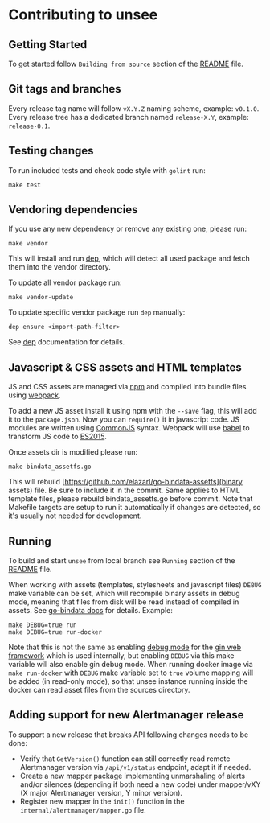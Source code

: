 # Contributing to unsee

## Getting Started

To get started follow `Building from source` section of the [README](README.md)
file.

## Git tags and branches

Every release tag name will follow `vX.Y.Z` naming scheme, example: `v0.1.0`.
Every release tree has a dedicated branch named `release-X.Y`, example:
`release-0.1`.

## Testing changes

To run included tests and check code style with `golint` run:

    make test

## Vendoring dependencies

If you use any new dependency or remove any existing one, please run:

    make vendor

This will install and run [dep](https://github.com/golang/dep), which will
detect all used package and fetch them into the vendor directory.

To update all vendor package run:

    make vendor-update

To update specific vendor package run `dep` manually:

    dep ensure <import-path-filter>

See [dep](https://github.com/golang/dep) documentation for details.

## Javascript & CSS assets and HTML templates

JS and CSS assets are managed via [npm](https://www.npmjs.com/) and compiled
into bundle files using [webpack](https://webpack.js.org/).

To add a new JS asset install it using npm with the `--save` flag, this will
add it to the `package.json`. Now you can `require()` it in javascript code.
JS modules are written using [CommonJS](http://www.commonjs.org/specs/modules/1.0/)
syntax. Webpack will use [babel](https://babeljs.io/) to transform JS code to
[ES2015](https://babeljs.io/docs/plugins/preset-es2015/).

Once assets dir is modified please run:

    make bindata_assetfs.go

This will rebuild [https://github.com/elazarl/go-bindata-assetfs](binary assets)
file. Be sure to include it in the commit.
Same applies to HTML template files, please rebuild bindata_assetfs.go before
commit. Note that Makefile targets are setup to run it automatically if changes
are detected, so it's usually not needed for development.

## Running

To build and start `unsee` from local branch see `Running` section of the
[README](README.md) file.

When working with assets (templates, stylesheets and javascript files) `DEBUG`
make variable can be set, which will recompile binary assets in debug mode,
meaning that files from disk will be read instead of compiled in assets.
See [go-bindata docs](https://github.com/jteeuwen/go-bindata#debug-vs-release-builds)
for details. Example:

    make DEBUG=true run
    make DEBUG=true run-docker

Note that this is not the same as enabling [debug mode](/README.md#debug) for
the [gin web framework](https://github.com/gin-gonic/gin) which is used
internally, but enabling `DEBUG` via this make variable will also enable gin
debug mode.
When running docker image via `make run-docker` with `DEBUG` make variable set
to `true` volume mapping will be added (in read-only mode), so that unsee
instance running inside the docker can read asset files from the sources
directory.

## Adding support for new Alertmanager release

To support a new release that breaks API following changes needs to be done:

* Verify that `GetVersion()` function can still correctly read remote
  Alertmanager version via `/api/v1/status` endpoint, adapt it if needed.
* Create a new mapper package implementing unmarshaling of alerts and/or
  silences (depending if both need a new code) under mapper/vXY (X major
  Alertmanager version, Y minor version).
* Register new mapper in the `init()` function in the
  `internal/alertmanager/mapper.go` file.
